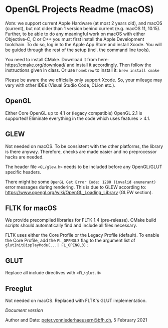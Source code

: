  OpenGL Projects Readme (macOS)
===

*Note:* we support current Apple Hardware (at most 2 years old), and macOS (current), but not older than 1 version behind current (e.g. macOS 11, 10.15). Further, to be able to do any meaningful work on macOS with either Objective-C, 
C or C++ you must first install the Apple Development toolchain. 
To do so, log in to the Apple App Store and install Xcode. You will
be guided through the rest of the setup (incl. the command line tools).

You need to install CMake. Download it from here:
https://cmake.org/download/ and install it accordingly. 
Then follow the instructions given in class. Or use `homebrew` to install it: `brew install cmake`

Please be aware the we officially only support Xcode. So, your mileage may vary with other IDEs (Visual Studio Code, CLion etc.).

OpenGL
---

Either Core OpenGL up to 4.1 or (legacy compatible) OpenGL 2.1 is supported! 
Eliminate everything in the code which uses features > 4.1.

GLEW
---

Not needed on macOS. To be consistent with the other platforms,
the library is there anyway. Therefore, checks are made easier and
no preprocessor hacks are needed.

The header file `<GL/glew.h>` needs to be included before any OpenGL/GLUT specific headers.

There might be some `OpenGL Get Error Code: 1280 (invalid enumerant)`
error messages during rendering. This is due to GLEW according to:
https://www.opengl.org/wiki/OpenGL_Loading_Library (GLEW section).

FLTK for macOS
---

We provide precompiled libraries for FLTK 1.4 (pre-release). CMake build scripts should automatically find and include all files necessary.

FLTK uses either the Core Profile or the Legacy Profile (default). To enable the Core Profile, 
add the `FL_OPENGL3` flag to the argument list of `glutInitDisplayMode(...| FL_OPENGL3);`

GLUT
---

Replace all include directives with `<FL/glut.H>`

Freeglut
---

Not needed on macOS. Replaced with FLTK's GLUT implementation.

*Document version*

Author and Date: peter.vonniederhaeusern@bfh.ch, 5 February 2021
